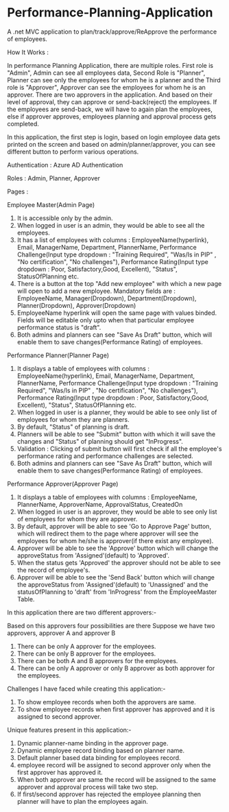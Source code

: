 # Performance-Planning-Application

A .net MVC application to plan/track/approve/ReApprove the performance of employees.


How It Works :


In performance Planning Application, there are multiple roles. First role is "Admin", Admin can see all employees data, Second Role is "Planner", Planner can see only the employees for whom he is a planner and the Third role is "Approver", Approver can see the employees for whom he is an approver. There are two approvers in the application. And based on their level of approval, they can approve or send-back(reject) the employees. If the employees are send-back, we will have to again plan the employees, else if approver approves, employees planning and approval process gets completed.

In this application, the first step is login, based on login employee data gets printed on the screen and based on admin/planner/approver, you can see different button to perform various operations.


Authentication : Azure AD Authentication

Roles : Admin, Planner, Approver

Pages :

Employee Master(Admin Page)

  1. It is accessible only by the admin.
  2.  When logged in user is an admin, they would be able to see all the employees.
  3. It has a list of employees with columns : EmployeeName(hyperlink), Email, ManagerName, Department, PlannerName, Performance Challenge(Input type dropdown : "Training Required", "Was/Is in PIP" , "No certification", "No challenges"), Performance Rating(Input type dropdown : Poor, Satisfactory,Good, Excellent), 
  "Status", StatusOfPlanning etc.
  4. There is a button at the top "Add new employee" with which a new page will open to add a new employee. Mandatory fields are : EmployeeName, Manager(Dropdown), Department(Dropdown),    Planner(Dropdown), Approver(Dropdown)
  5. EmployeeName hyperlink will open the same page with values binded. Fields will be editable only upto when that particular employee performance status is "draft".
  6. Both admins and planners can see "Save As Draft" button, which will enable them to save changes(Performance Rating) of employees.



Performance Planner(Planner Page)

1. It displays a table of employees with columns : EmployeeName(hyperlink), Email, ManagerName, Department, PlannerName, Performance Challenge(Input type dropdown : "Training Required", "Was/Is in PIP" , "No certification", "No challenges"), Performance Rating(Input type dropdown : Poor, Satisfactory,Good, Excellent), 
  "Status", StatusOfPlanning etc.
2. When logged in user is a planner, they would be able to see only list of employees for whom they are planners.
3. By default, "Status" of planning is draft.
4. Planners will be able to see "Submit" button with which it will save the changes and "Status" of planning should get "InProgress".
5. Validation :  Clicking of submit button will first check if all the employee's performance rating and performance challenges are selected.
6. Both admins and planners can see "Save As Draft" button, which will enable them to save changes(Performance Rating) of employees.


Performance Approver(Approver Page)

  1. It displays a table of employees with columns : EmployeeName, PlannerName, ApproverName, ApprovalStatus, CreatedOn
  2. When logged in user is an approver, they would be able to see only list of employees for whom they are approver.
  3. By default, approver will be able to see 'Go to Approve Page' button, which will redirect them to the page where approver will see the employees for whom he/she is approver(if there exist any employee).
  4. Approver will be able to see the 'Approve' button which will change the approveStatus from 'Assigned'(default) to 'Approved'.
  5. When the status gets 'Approved' the approver should not be able to see the record of employee's.
  6. Approver will be able to see the 'Send Back' button which will change the approveStatus from 'Assigned'(default) to 'Unassigned' and the statusOfPlanning to 'draft' from 'InProgress' from the EmployeeMaster Table.



 In this application there are two different approvers:-
 
 Based on this approvers four possibilities are there
 Suppose we have two approvers, approver A and approver B
 
 1. There can be only A approver for the employees.
 2. There can be only B approver for the employees.
 3. There can be both A and B approvers for the employees.
 4. There can be only A approver or only B approver as both approver for the employees.




 Challenges I have faced while creating this application:-

 1. To show employee records when both the approvers are same.
 2. To show employee records when first approver has approved and it is assigned to second approver.



 Unique features present in this application:-
 1. Dynamic planner-name binding in the approver page.
 2. Dynamic employee record binding based on planner name.
 3. Default planner based data binding for employees record.
 4. employee record will be assigned to second approver only when the first approver has approved it.
 5. When both approver are same the record will be assigned to the same approver and approval process will take two step.
 6. If first/second approver has rejected the employee planning then planner will have to plan the employees again.

     
